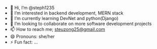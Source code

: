 - 👋 Hi, I’m @steph1235
- 👀 I’m interested in backend development, MERN stack
- 🌱 I’m currently learning DevNet and python(Django)
- 💞️ I’m looking to collaborate on more software development projects
- 📫 How to reach me; steuzong25@gmail.com
- 😄 Pronouns: she/her
- ⚡ Fun fact: ...

<!---
steph1235/steph1235 is a ✨ special ✨ repository because its `README.md` (this file) appears on your GitHub profile.
You can click the Preview link to take a look at your changes.
--->

